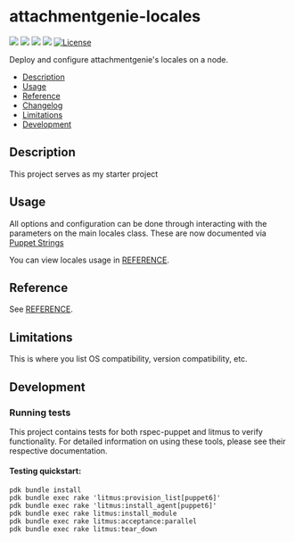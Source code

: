 # attachmentgenie-locales

[![](https://img.shields.io/puppetforge/pdk-version/attachmentgenie/locales.svg?style=popout)](https://forge.puppetlabs.com/attachmentgenie/locales)
[![](https://img.shields.io/puppetforge/v/attachmentgenie/locales.svg?style=popout)](https://forge.puppetlabs.com/attachmentgenie/locales)
[![](https://img.shields.io/puppetforge/dt/attachmentgenie/locales.svg?style=popout)](https://forge.puppetlabs.com/attachmentgenie/locales)
[![](https://travis-ci.org/attachmentgenie/attachmentgenie-locales.svg?branch=master)](https://travis-ci.org/attachmentgenie/attachmentgenie-locales)
[![License](https://img.shields.io/github/license/attachmentgenie/attachmentgenie-locales?stype=popout)](https://github.com/attachmentgenie/attachmentgenie-locales/blob/master/LICENSE)

Deploy and configure attachmentgenie's locales on a node.

- [Description](#description)
- [Usage](#usage)
- [Reference](#reference)
- [Changelog](#changelog)
- [Limitations](#limitations)
- [Development](#development)

## Description

This project serves as my starter project

## Usage

All options and configuration can be done through interacting with the parameters
on the main locales class.
These are now documented via [Puppet Strings](https://github.com/puppetlabs/puppet-strings)

You can view locales usage in [REFERENCE](REFERENCE.md).

## Reference

See [REFERENCE](REFERENCE.md).

## Limitations

This is where you list OS compatibility, version compatibility, etc.

## Development

### Running tests

This project contains tests for both rspec-puppet and litmus to verify functionality. For detailed information on using these tools, please see their respective documentation.

#### Testing quickstart:

```
pdk bundle install
pdk bundle exec rake 'litmus:provision_list[puppet6]'
pdk bundle exec rake 'litmus:install_agent[puppet6]'
pdk bundle exec rake litmus:install_module
pdk bundle exec rake litmus:acceptance:parallel
pdk bundle exec rake litmus:tear_down
